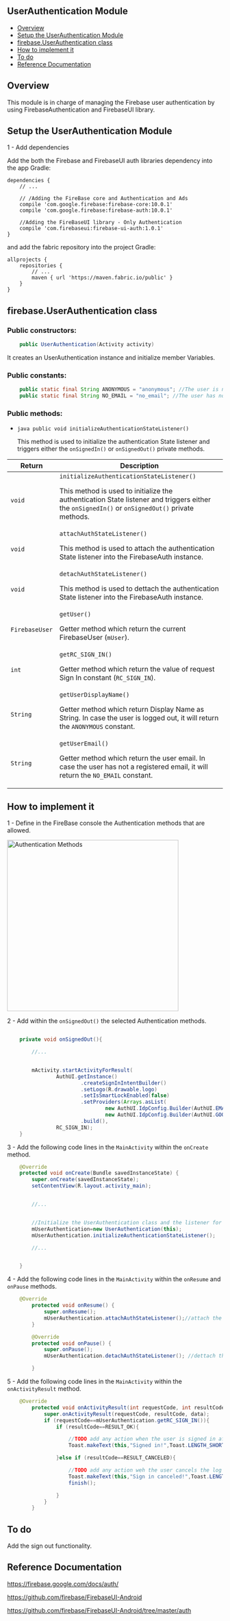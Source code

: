UserAuthentication Module
-------------------------

* [Overview](#overview)
* [Setup the UserAuthentication Module](#setup-the-userauthentication-module)
* [firebase.UserAuthentication class](#firebaseuserauthentication-class)
* [How to implement it](#how-to-implement-it)
* [To do](#to-do)
* [Reference Documentation](#reference-documentation)




## Overview
This module is in charge of managing the Firebase user authentication by using FirebaseAuthentication and FirebaseUI library.


## Setup the UserAuthentication Module


1 - Add dependencies  

Add the both the Firebase and FirebaseUI auth libraries dependency into the app Gradle:

```
dependencies {
    // ...

    // /Adding the FireBase core and Authentication and Ads
    compile 'com.google.firebase:firebase-core:10.0.1'
    compile 'com.google.firebase:firebase-auth:10.0.1'

    //Adding the FireBaseUI library - Only Authentication
    compile 'com.firebaseui:firebase-ui-auth:1.0.1'
}
```

and add the fabric repository into the project Gradle:

```
allprojects {
    repositories {
        // ...
        maven { url 'https://maven.fabric.io/public' }
    }
}
```


## firebase.UserAuthentication class

### Public constructors:

```java
    public UserAuthentication(Activity activity)
```

It creates an UserAuthentication instance and initialize member Variables.


### Public constants:

```java
    public static final String ANONYMOUS = "anonymous"; //The user is not logged in
    public static final String NO_EMAIL = "no_email"; //The user has not a registered email
```


### Public methods:

* ````java public void initializeAuthenticationStateListener()````

    This method is used to initialize the authentication State listener and triggers either the ```onSignedIn()``` or ```onSignedOut()``` private methods.

Return     | Description
    --------------------- | ---------------------
    ```void``` | ```initializeAuthenticationStateListener()```<P>This method is used to initialize the authentication State listener and triggers either the ```onSignedIn()``` or ```onSignedOut()``` private methods.
    ```void``` | ```attachAuthStateListener()```<P>This method is used to attach the authentication State listener into the FirebaseAuth instance.
    ```void``` | ```detachAuthStateListener()```<P>This method is used to dettach the authentication State listener into the FirebaseAuth instance.
    ```FirebaseUser``` | ```getUser()```<P>Getter method which return the current FirebaseUser (```mUser```).
    ```int``` | ```getRC_SIGN_IN()```<P>Getter method which return the value of request Sign In constant (```RC_SIGN_IN```).
    ```String``` | ```getUserDisplayName()```<P>Getter method which return Display Name as String. In case the user is logged out, it will return the ```ANONYMOUS``` constant.
    ```String``` | ```getUserEmail()```<P>Getter method which return the user email. In case the user has not a registered email, it will return the ```NO_EMAIL``` constant.

## How to implement it

1 - Define in the FireBase console the Authentication methods that are allowed.


<img src="./documentation_images/firebase_auth_methods.png" height="400" alt="Authentication Methods"/>
    

2 - Add within the ```onSignedOut()``` the selected Authentication methods.

```java

    private void onSignedOut(){

        //...


        mActivity.startActivityForResult(
                AuthUI.getInstance()
                        .createSignInIntentBuilder()
                        .setLogo(R.drawable.logo)
                        .setIsSmartLockEnabled(false)
                        .setProviders(Arrays.asList(
                                new AuthUI.IdpConfig.Builder(AuthUI.EMAIL_PROVIDER).build(),
                                new AuthUI.IdpConfig.Builder(AuthUI.GOOGLE_PROVIDER).build()))
                        .build(),
                RC_SIGN_IN);
    }

```


3 - Add the following code lines in the ```MainActivity``` within the ```onCreate``` method.

```java
    @Override
    protected void onCreate(Bundle savedInstanceState) {
        super.onCreate(savedInstanceState);
        setContentView(R.layout.activity_main);


        //...


        //Initialize the UserAuthentication class and the listener for log in
        mUserAuthentication=new UserAuthentication(this);
        mUserAuthentication.initializeAuthenticationStateListener();

        //...


    }
```


4 - Add the following code lines in the ```MainActivity``` within the ```onResume``` and ```onPause``` methods.

```java
    @Override
        protected void onResume() {
            super.onResume();
            mUserAuthentication.attachAuthStateListener();//attach the Authorization StateListener
        }

        @Override
        protected void onPause() {
            super.onPause();
            mUserAuthentication.detachAuthStateListener(); //dettach the Authorization StateListener

        }
```


5 - Add the following code lines in the ```MainActivity``` within the ```onActivityResult``` method.

```java
    @Override
        protected void onActivityResult(int requestCode, int resultCode, Intent data) {
            super.onActivityResult(requestCode, resultCode, data);
            if (requestCode==mUserAuthentication.getRC_SIGN_IN()){
                if (resultCode==RESULT_OK){

                    //TODO add any action when the user is signed in after the loggin screen.
                    Toast.makeText(this,"Signed in!",Toast.LENGTH_SHORT).show();

                }else if (resultCode==RESULT_CANCELED){

                    //TODO add any action weh the user cancels the log in and end this block with finish();.
                    Toast.makeText(this,"Sign in canceled!",Toast.LENGTH_SHORT).show();
                    finish();

                }
            }
        }
```



## To do

Add the sign out functionality.




## Reference Documentation
https://firebase.google.com/docs/auth/

https://github.com/firebase/FirebaseUI-Android

https://github.com/firebase/FirebaseUI-Android/tree/master/auth

